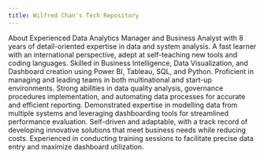 ```yaml
---
title: Wilfred Chan's Tech Repository
---
```


About
Experienced Data Analytics Manager and Business Analyst with 8 years of detail-oriented expertise in data and system analysis. A fast learner with an international perspective, adept at self-teaching new tools and coding languages. Skilled in Business Intelligence, Data Visualization, and Dashboard creation using Power BI, Tableau, SQL, and Python. Proficient in managing and leading teams in both multinational and start-up environments. Strong abilities in data quality analysis, governance procedures implementation, and automating data processes for accurate and efficient reporting. Demonstrated expertise in modelling data from multiple systems and leveraging dashboarding tools for streamlined performance evaluation. Self-driven and adaptable, with a track record of developing innovative solutions that meet business needs while reducing costs. Experienced in conducting training sessions to facilitate precise data entry and maximize dashboard utilization.
